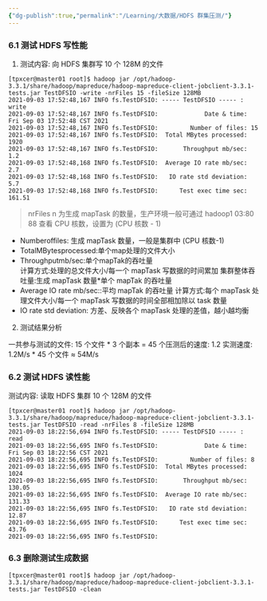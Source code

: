 ```yaml
---
{"dg-publish":true,"permalink":"/Learning/大数据/HDFS 群集压测/"}
---
```



### 6.1 测试 HDFS 写性能
1.  测试内容: 向 HDFS 集群写 10 个 128M 的文件

```
[tpxcer@master01 root]$ hadoop jar /opt/hadoop-3.3.1/share/hadoop/mapreduce/hadoop-mapreduce-client-jobclient-3.3.1-tests.jar TestDFSIO -write -nrFiles 15 -fileSize 128MB
2021-09-03 17:52:48,167 INFO fs.TestDFSIO: ----- TestDFSIO ----- : write
2021-09-03 17:52:48,167 INFO fs.TestDFSIO:             Date & time: Fri Sep 03 17:52:48 CST 2021
2021-09-03 17:52:48,167 INFO fs.TestDFSIO:         Number of files: 15
2021-09-03 17:52:48,167 INFO fs.TestDFSIO:  Total MBytes processed: 1920
2021-09-03 17:52:48,167 INFO fs.TestDFSIO:       Throughput mb/sec: 1.2
2021-09-03 17:52:48,168 INFO fs.TestDFSIO:  Average IO rate mb/sec: 2.7
2021-09-03 17:52:48,168 INFO fs.TestDFSIO:   IO rate std deviation: 5.7
2021-09-03 17:52:48,168 INFO fs.TestDFSIO:      Test exec time sec: 161.51
```

> nrFiles n 为生成 mapTask 的数量，生产环境一般可通过 hadoop1 03:80 88 查看 CPU 核数，设置为 (CPU 核数 - 1)

-   Numberoffiles: 生成 mapTask 数量，一般是集群中 (CPU 核数-1)
-   TotalMBytesprocessed:单个map处理的文件大小
-   Throughputmb/sec:单个mapTak的吞吐量  
    计算方式:处理的总文件大小/每一个 mapTask 写数据的时间累加 集群整体吞吐量:生成 mapTask 数量*单个 mapTak 的吞吐量
-   Average IO rate mb/sec::平均 mapTak 的吞吐量 计算方式:每个 mapTask 处理文件大小/每一个 mapTask 写数据的时间全部相加除以 task 数量
-   IO rate std deviation: 方差、反映各个 mapTask 处理的差值，越小越均衡

2.  测试结果分析

一共参与测试的文件: 15 个文件 * 3 个副本 = 45 个压测后的速度: 1.2 实测速度: 1.2M/s * 45 个文件 ≈ 54M/s

### 6.2 测试 HDFS 读性能
测试内容: 读取 HDFS 集群 10 个 128M 的文件

```
[tpxcer@master01 root]$ hadoop jar /opt/hadoop-3.3.1/share/hadoop/mapreduce/hadoop-mapreduce-client-jobclient-3.3.1-tests.jar TestDFSIO -read -nrFiles 8 -fileSize 128MB
2021-09-03 18:22:56,694 INFO fs.TestDFSIO: ----- TestDFSIO ----- : read
2021-09-03 18:22:56,695 INFO fs.TestDFSIO:             Date & time: Fri Sep 03 18:22:56 CST 2021
2021-09-03 18:22:56,695 INFO fs.TestDFSIO:         Number of files: 8
2021-09-03 18:22:56,695 INFO fs.TestDFSIO:  Total MBytes processed: 1024
2021-09-03 18:22:56,695 INFO fs.TestDFSIO:       Throughput mb/sec: 130.05
2021-09-03 18:22:56,695 INFO fs.TestDFSIO:  Average IO rate mb/sec: 131.33
2021-09-03 18:22:56,695 INFO fs.TestDFSIO:   IO rate std deviation: 12.87
2021-09-03 18:22:56,695 INFO fs.TestDFSIO:      Test exec time sec: 43.76
2021-09-03 18:22:56,695 INFO fs.TestDFSIO:
```

### 6.3 删除测试生成数据
```
[tpxcer@master01 root]$ hadoop jar /opt/hadoop-3.3.1/share/hadoop/mapreduce/hadoop-mapreduce-client-jobclient-3.3.1-tests.jar TestDFSIO -clean
```

